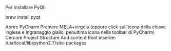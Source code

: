 Per installare PyQt:

brew install pyqt

Aprire PyCharm
Premere MELA+virgola (oppure click sull'icona della chiave inglese e ingranaggio giallo, penultima icona nella toolbar di PyCharm)
Cercare Project Structure
Add content Root
inserire: /usr/local/lib/python2.7/site-packages

